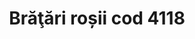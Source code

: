 ---
layout: post
title: "Brăţări roșii cod 4118"
description: "Brăţări roșii cod 4118"
img: "/assets/img/bratara-rosie.jpg"
colors: "roșu"
price: "10 RON /buc"
vertical: true
---